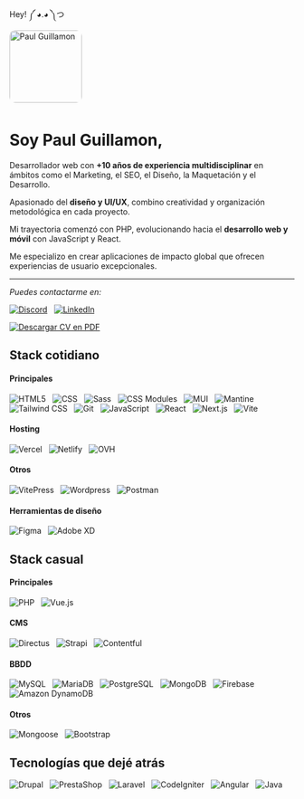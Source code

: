 Hey! ༼ ◕.◕ ༽つ

<img src="/assets/img/paul-guillamon.jpeg" alt="Paul Guillamon" width="128" height="128" style="margin-bottom: 10px; border-radius: 10px; margin-top: -10px;" />

# Soy Paul Guillamon,

Desarrollador web con <strong>+10 años de experiencia multidisciplinar</strong> en ámbitos como el
Marketing, el SEO, el Diseño, la Maquetación y el Desarrollo.

Apasionado del <strong>diseño y UI/UX</strong>, combino creatividad y organización metodológica en cada proyecto.

Mi trayectoria comenzó con PHP, evolucionando hacia el <strong>desarrollo web y móvil</strong> con JavaScript y React.

Me especializo en crear aplicaciones de impacto global que ofrecen experiencias de usuario excepcionales.

---

<em>Puedes contactarme en:</em>

[![Discord](https://img.shields.io/badge/-discord-7289DA?style=for-the-badge&logo=discord&logoColor=white)](https://discord.com/users/147882388347682816) &nbsp;
[![LinkedIn](https://img.shields.io/badge/-linkedin-0077B5?style=for-the-badge&logo=linkedin&logoColor=white)](https://www.linkedin.com/in/paulguillamon/)

[![Descargar CV en PDF](https://img.shields.io/badge/Descargar&nbsp;CV-F40F02?style=for-the-badge)](https://qu4k3.com/cv/CV_Paul_Guillamon.pdf)

## Stack cotidiano

#### Principales
![HTML5](https://img.shields.io/badge/-HTML5-E34F26?style=for-the-badge&logo=HTML5&logoColor=ffffff) &nbsp; 
![CSS](https://img.shields.io/badge/-CSS-663399?style=for-the-badge&logo=CSS&logoColor=ffffff) &nbsp; 
![Sass](https://img.shields.io/badge/-Sass-CC6699?style=for-the-badge&logo=Sass&logoColor=ffffff) &nbsp; 
![CSS Modules](https://img.shields.io/badge/-CSS&nbsp;Modules-000000?style=for-the-badge&logo=cssmodules&logoColor=ffffff) &nbsp; 
![MUI](https://img.shields.io/badge/-mui-007FFF?style=for-the-badge&logo=mui&logoColor=ffffff) &nbsp; 
![Mantine](https://img.shields.io/badge/-Mantine-339AF0?style=for-the-badge&logo=Mantine&logoColor=ffffff) &nbsp; 
![Tailwind CSS](https://img.shields.io/badge/-Tailwind&nbsp;CSS-06B6D4?style=for-the-badge&logo=tailwindcss&logoColor=ffffff) &nbsp; 
![Git](https://img.shields.io/badge/-Git-F05032?style=for-the-badge&logo=Git&logoColor=ffffff) &nbsp; 
![JavaScript](https://img.shields.io/badge/-JavaScript-F7DF1E?style=for-the-badge&logo=JavaScript&logoColor=ffffff) &nbsp; 
![React](https://img.shields.io/badge/-React-61DAFB?style=for-the-badge&logo=React&logoColor=000000) &nbsp; 
![Next.js](https://img.shields.io/badge/-Next.js-000000?style=for-the-badge&logo=nextdotjs&logoColor=ffffff) &nbsp; 
![Vite](https://img.shields.io/badge/-Vite-646CFF?style=for-the-badge&logo=Vite&logoColor=ffffff)

#### Hosting
![Vercel](https://img.shields.io/badge/-Vercel-000000?style=for-the-badge&logo=Vercel&logoColor=ffffff) &nbsp; 
![Netlify](https://img.shields.io/badge/-Netlify-00C7B7?style=for-the-badge&logo=Netlify&logoColor=ffffff) &nbsp; 
![OVH](https://img.shields.io/badge/-OVH-123F6D?style=for-the-badge&logo=OVH&logoColor=ffffff)

#### Otros
![VitePress](https://img.shields.io/badge/-VitePress-5C73E7?style=for-the-badge&logo=VitePress&logoColor=ffffff) &nbsp; 
![Wordpress](https://img.shields.io/badge/-Wordpress-21759B?style=for-the-badge&logo=Wordpress&logoColor=ffffff) &nbsp; 
![Postman](https://img.shields.io/badge/-Postman-FF6C37?style=for-the-badge&logo=Postman&logoColor=ffffff)

#### Herramientas de diseño
![Figma](https://img.shields.io/badge/-Figma-F24E1E?style=for-the-badge&logo=Figma&logoColor=ffffff) &nbsp; 
![Adobe XD](https://img.shields.io/badge/-Adobe&nbsp;XD-fe2bc0?style=for-the-badge&logo=AdobeXD&logoColor=ffffff)

## Stack casual

#### Principales
![PHP](https://img.shields.io/badge/-PHP-777BB4?style=for-the-badge&logo=PHP&logoColor=ffffff) &nbsp; 
![Vue.js](https://img.shields.io/badge/-Vue.js-4FC08D?style=for-the-badge&logo=vuedotjs&logoColor=ffffff)

#### CMS
![Directus](https://img.shields.io/badge/-Directus-263238?style=for-the-badge&logo=Directus&logoColor=ffffff) &nbsp; 
![Strapi](https://img.shields.io/badge/-Strapi-4945FF?style=for-the-badge&logo=Strapi&logoColor=ffffff) &nbsp; 
![Contentful](https://img.shields.io/badge/-Contentful-2478CC?style=for-the-badge&logo=Contentful&logoColor=ffffff)

#### BBDD
![MySQL](https://img.shields.io/badge/-MySQL-4479A1?style=for-the-badge&logo=MySQL&logoColor=ffffff) &nbsp; 
![MariaDB](https://img.shields.io/badge/-MariaDB-003545?style=for-the-badge&logo=MariaDB&logoColor=ffffff) &nbsp; 
![PostgreSQL](https://img.shields.io/badge/-PostgreSQL-4169E1?style=for-the-badge&logo=PostgreSQL&logoColor=ffffff) &nbsp; 
![MongoDB](https://img.shields.io/badge/-MongoDB-47A248?style=for-the-badge&logo=MongoDB&logoColor=ffffff) &nbsp; 
![Firebase](https://img.shields.io/badge/-Firebase-DD2C00?style=for-the-badge&logo=Firebase&logoColor=ffffff) &nbsp; 
![Amazon DynamoDB](https://img.shields.io/badge/-Amazon&nbsp;DynamoDB-4053D6?style=for-the-badge&logo=amazondynamodb&logoColor=ffffff)

#### Otros
![Mongoose](https://img.shields.io/badge/-Mongoose-880000?style=for-the-badge&logo=Mongoose&logoColor=ffffff) &nbsp; 
![Bootstrap](https://img.shields.io/badge/-Bootstrap-7952B3?style=for-the-badge&logo=Bootstrap&logoColor=ffffff)

## Tecnologías que dejé atrás
![Drupal](https://img.shields.io/badge/-Drupal-0678BE?style=for-the-badge&logo=Drupal&logoColor=ffffff) &nbsp; 
![PrestaShop](https://img.shields.io/badge/-PrestaShop-DF0067?style=for-the-badge&logo=PrestaShop&logoColor=ffffff) &nbsp; 
![Laravel](https://img.shields.io/badge/-Laravel-FF2D20?style=for-the-badge&logo=Laravel&logoColor=ffffff) &nbsp; 
![CodeIgniter](https://img.shields.io/badge/-CodeIgniter-EF4223?style=for-the-badge&logo=CodeIgniter&logoColor=ffffff) &nbsp; 
![Angular](https://img.shields.io/badge/-Angular-0F0F11?style=for-the-badge&logo=Angular&logoColor=ffffff) &nbsp; 
![Java](https://img.shields.io/badge/-Java-f89820?style=for-the-badge&logo=Java&logoColor=ffffff)